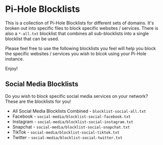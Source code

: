 # Pi-Hole Blocklists

This is a collection of Pi-Hole Blocklists for different sets of domains. It's broken out into specific files to block specific websites / services. There is also a `*-all.txt` blocklist that combines all sub-blocklists into a single blocklist that can be used.

Please feel free to use the following blocklists you feel will help you block the specific websites / services you wish to blcok using  your Pi-Hole instance.

Enjoy!

## Social Media Blocklists

Do you wish to block specific social media services on your network? These are the blocklists for you!

- All Social Media Blocklists Combined - `blocklist-social-all.txt`
- Facebook - `social-media/blocklist-social-facebook.txt`
- Instagram - `social-media/blocklist-social-instagram.txt`
- Snapchat - `social-media/blocklist-social-snapchat.txt`
- TikTok - `social-media/blocklist-social-tiktok.txt`
- Twitter - `social-media/blocklist-social-twitter.txt`
